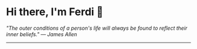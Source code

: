 <h1>Hi there, I'm Ferdi 👋</h1>

<p><em>
  "The outer conditions of a person's life will always be found to reflect their inner beliefs." — James Allen
</em></p>

---
